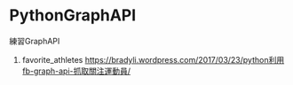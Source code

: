 # PythonGraphAPI
練習GraphAPI
1. favorite_athletes https://bradyli.wordpress.com/2017/03/23/python利用fb-graph-api-抓取關注運動員/
